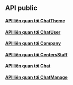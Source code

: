 ## API public

#### [API liên quan tới ChatTheme](ChatTheme/README.md)

#### [API liên quan tới ChatUser](ChatUser/README.md)

#### [API liên quan tới Company](Company/README.md)

#### [API liên quan tới CentersStaff](CentersStaff/README.md)

#### [API liên quan tới Chat](Chat/README.md)

#### [API liên quan tới ChatManage](ChatManage/README.md)

